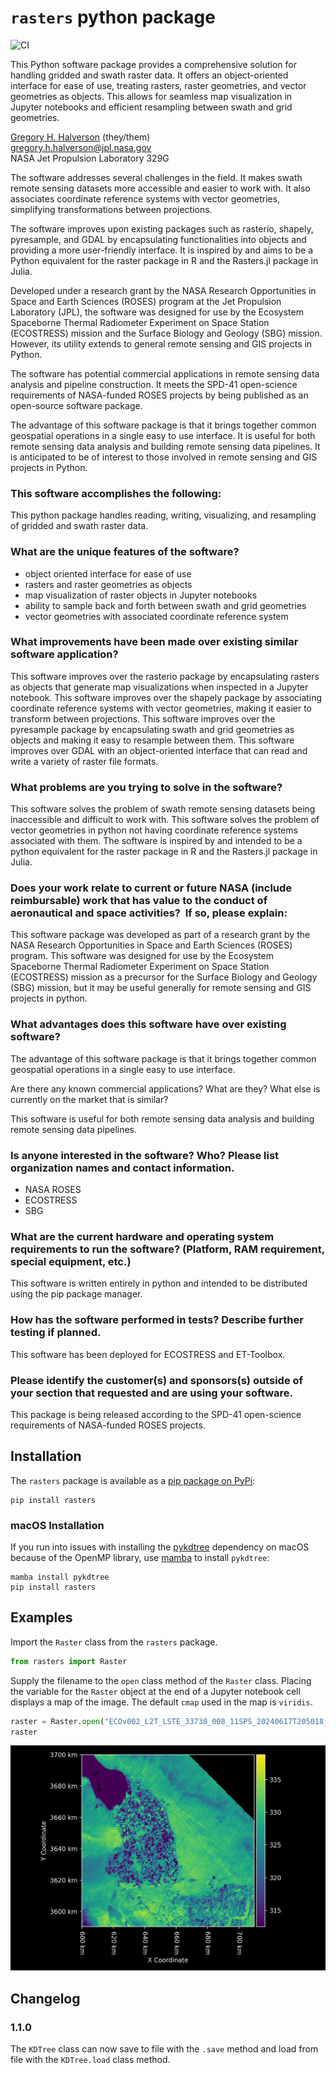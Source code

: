 # `rasters` python package

![CI](https://github.com/gregory-halverson/rasters/actions/workflows/ci.yml/badge.svg)

This Python software package provides a comprehensive solution for handling gridded and swath raster data. It offers an object-oriented interface for ease of use, treating rasters, raster geometries, and vector geometries as objects. This allows for seamless map visualization in Jupyter notebooks and efficient resampling between swath and grid geometries.

[Gregory H. Halverson](https://github.com/gregory-halverson-jpl) (they/them)<br>
[gregory.h.halverson@jpl.nasa.gov](mailto:gregory.h.halverson@jpl.nasa.gov)<br>
NASA Jet Propulsion Laboratory 329G

The software addresses several challenges in the field. It makes swath remote sensing datasets more accessible and easier to work with. It also associates coordinate reference systems with vector geometries, simplifying transformations between projections.

The software improves upon existing packages such as rasterio, shapely, pyresample, and GDAL by encapsulating functionalities into objects and providing a more user-friendly interface. It is inspired by and aims to be a Python equivalent for the raster package in R and the Rasters.jl package in Julia.

Developed under a research grant by the NASA Research Opportunities in Space and Earth Sciences (ROSES) program at the Jet Propulsion Laboratory (JPL), the software was designed for use by the Ecosystem Spaceborne Thermal Radiometer Experiment on Space Station (ECOSTRESS) mission and the Surface Biology and Geology (SBG) mission. However, its utility extends to general remote sensing and GIS projects in Python.

The software has potential commercial applications in remote sensing data analysis and pipeline construction. It meets the SPD-41 open-science requirements of NASA-funded ROSES projects by being published as an open-source software package.

The advantage of this software package is that it brings together common geospatial operations in a single easy to use interface. It is useful for both remote sensing data analysis and building remote sensing data pipelines. It is anticipated to be of interest to those involved in remote sensing and GIS projects in Python.

### This software accomplishes the following:

This python package handles reading, writing, visualizing, and resampling of gridded and swath raster data.

### What are the unique features of the software?
- object oriented interface for ease of use
- rasters and raster geometries as objects
- map visualization of raster objects in Jupyter notebooks
- ability to sample back and forth between swath and grid geometries
- vector geometries with associated coordinate reference system

### What improvements have been made over existing similar software application?

This software improves over the rasterio package by encapsulating rasters as objects that generate map visualizations when inspected in a Jupyter notebook. This software improves over the shapely package by associating coordinate reference systems with vector geometries, making it easier to transform between projections. This software improves over the pyresample package by encapsulating swath and grid geometries as objects and making it easy to resample between them. This software improves over GDAL with an object-oriented interface that can read and write a variety of raster file formats.

### What problems are you trying to solve in the software?

This software solves the problem of swath remote sensing datasets being inaccessible and difficult to work with. This software solves the problem of vector geometries in python not having coordinate reference systems associated with them. The software is inspired by and intended to be a python equivalent for the raster package in R and the Rasters.jl package in Julia.

### Does your work relate to current or future NASA (include reimbursable) work that has value to the conduct of aeronautical and space activities?  If so, please explain:

This software package was developed as part of a research grant by the NASA Research Opportunities in Space and Earth Sciences (ROSES) program. This software was designed for use by the Ecosystem Spaceborne Thermal Radiometer Experiment on Space Station (ECOSTRESS) mission as a precursor for the Surface Biology and Geology (SBG) mission, but it may be useful generally for remote sensing and GIS projects in python.

### What advantages does this software have over existing software?

The advantage of this software package is that it brings together common geospatial operations in a single easy to use interface.

Are there any known commercial applications? What are they? What else is currently on the market that is similar?

This software is useful for both remote sensing data analysis and building remote sensing data pipelines.

### Is anyone interested in the software? Who? Please list organization names and contact information.

- NASA ROSES
- ECOSTRESS
- SBG

### What are the current hardware and operating system requirements to run the software? (Platform, RAM requirement, special equipment, etc.) 

This software is written entirely in python and intended to be distributed using the pip package manager.

### How has the software performed in tests? Describe further testing if planned. 

This software has been deployed for ECOSTRESS and ET-Toolbox.

### Please identify the customer(s) and sponsors(s) outside of your section that requested and are using your software. 

This package is being released according to the SPD-41 open-science requirements of NASA-funded ROSES projects.

## Installation

The `rasters` package is available as a [pip package on PyPi](https://pypi.org/project/rasters/):

```
pip install rasters
```

### macOS Installation

If you run into issues with installing the [pykdtree](https://github.com/storpipfugl/pykdtree) dependency on macOS because of the OpenMP library, use [mamba](https://github.com/mamba-org/mamba) to install `pykdtree`:

```
mamba install pykdtree
pip install rasters
```

## Examples

Import the `Raster` class from the `rasters` package.

```python
from rasters import Raster
```

Supply the filename to the `open` class method of the `Raster` class. Placing the variable for the `Raster` object at the end of a Jupyter notebook cell displays a map of the image. The default `cmap` used in the map is `viridis`.

```python
raster = Raster.open("ECOv002_L2T_LSTE_33730_008_11SPS_20240617T205018_0712_01_LST.tif")
raster
```

![png](examples/Opening%20a%20GeoTIFF_3_0.png)
    
## Changelog

### 1.1.0

The `KDTree` class can now save to file with the `.save` method and load from file with the `KDTree.load` class method.
